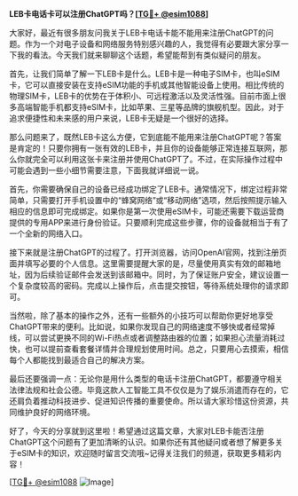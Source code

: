 **LEB卡电话卡可以注册ChatGPT吗？[[TG💪+ @esim1088](https://t.me/s/esim1088)]**

大家好，最近有很多朋友问我关于LEB卡电话卡能不能用来注册ChatGPT的问题。作为一个对电子设备和网络服务特别感兴趣的人，我觉得有必要跟大家分享一下我的看法。今天我们就来聊聊这个话题，希望能帮到有类似疑问的朋友。

首先，让我们简单了解一下LEB卡是什么。LEB卡是一种电子SIM卡，也叫eSIM卡，它可以直接安装在支持eSIM功能的手机或其他智能设备上使用。相比传统的物理SIM卡，LEB卡的优势在于体积小、可远程激活以及灵活性强。目前市面上很多高端智能手机都支持eSIM卡，比如苹果、三星等品牌的旗舰机型。因此，对于追求便捷性和未来感的用户来说，LEB卡无疑是一个很好的选择。

那么问题来了，既然LEB卡这么方便，它到底能不能用来注册ChatGPT呢？答案是肯定的！只要你拥有一张有效的LEB卡，并且你的设备能够正常连接互联网，那么你就完全可以利用这张卡来注册并使用ChatGPT了。不过，在实际操作过程中可能会遇到一些小细节需要注意，下面我就详细说一说。

首先，你需要确保自己的设备已经成功绑定了LEB卡。通常情况下，绑定过程非常简单，只需要打开手机设置中的“蜂窝网络”或“移动网络”选项，然后按照提示输入相应的信息即可完成绑定。如果你是第一次使用eSIM卡，可能还需要下载运营商提供的专用APP来进行身份验证。只要顺利完成这些步骤，你的设备就相当于有了一个全新的网络入口。

接下来就是注册ChatGPT的过程了。打开浏览器，访问OpenAI官网，找到注册页面并填写必要的个人信息。这里需要提醒大家的是，尽量使用真实有效的邮箱地址，因为后续验证邮件会发送到该邮箱中。同时，为了保证账户安全，建议设置一个复杂度较高的密码。完成以上操作后，点击提交按钮，等待系统处理你的请求即可。

当然啦，除了基本的操作之外，还有一些额外的小技巧可以帮助你更好地享受ChatGPT带来的便利。比如说，如果你发现自己的网络速度不够快或者经常掉线，可以尝试更换不同的Wi-Fi热点或者调整路由器的位置；如果担心流量消耗过快，也可以提前查看套餐详情并合理规划使用时间。总之，只要用心去摸索，相信每个人都能找到最适合自己的解决方案。

最后还要强调一点：无论你是用什么类型的电话卡注册ChatGPT，都要遵守相关法律法规和社会公德。毕竟这款人工智能工具不仅仅是为了娱乐消遣而存在的，它还肩负着推动科技进步、促进知识传播的重要使命。所以请大家珍惜这份资源，共同维护良好的网络环境。

好了，今天的分享就到这里啦！希望通过这篇文章，大家对LEB卡能否注册ChatGPT这个问题有了更加清晰的认识。如果你还有其他疑问或者想了解更多关于eSIM卡的知识，欢迎随时留言交流哦~记得关注我们的频道，获取更多精彩内容！

[[TG💪+ @esim1088](https://t.me/s/esim1088) ![Image](https://i.postimg.cc/4NQfJmqS/Snipaste-2025-05-13-00-14-12.png)]
